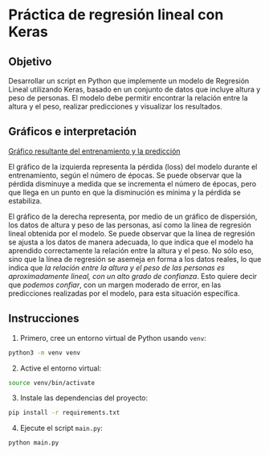 # Práctica de regresión lineal con Keras

## Objetivo

Desarrollar un script en Python que implemente un modelo de Regresión Lineal utilizando
Keras, basado en un conjunto de datos que incluye altura y peso de personas. El modelo
debe permitir encontrar la relación entre la altura y el peso, realizar predicciones y visualizar
los resultados.

## Gráficos e interpretación

[Gráfico resultante del entrenamiento y la predicción](./img/graficos.png)

El gráfico de la izquierda representa la pérdida (loss) del modelo durante el entrenamiento, según el número de épocas. Se puede observar que la pérdida disminuye a medida que se incrementa el número de épocas, pero que llega en un punto en que la disminución es mínima y la pérdida se estabiliza.

El gráfico de la derecha representa, por medio de un gráfico de dispersión, los datos de altura y peso de las personas, así como la línea de regresión lineal obtenida por el modelo. Se puede observar que la línea de regresión se ajusta a los datos de manera adecuada, lo que indica que el modelo ha aprendido correctamente la relación entre la altura y el peso. No sólo eso, sino que la línea de regresión se asemeja en forma a los datos reales, lo que indica que _la relación entre la altura y el peso de las personas es aproximadamente lineal, con un alto grado de confianza_. Esto quiere decir que _podemos confiar_, con un margen moderado de error, en las predicciones realizadas por el modelo, para esta situación específica.

## Instrucciones

1. Primero, cree un entorno virtual de Python usando `venv`:

```bash
python3 -m venv venv
```

2. Active el entorno virtual:

```bash
source venv/bin/activate
```

3. Instale las dependencias del proyecto:

```bash
pip install -r requirements.txt
```

4. Ejecute el script `main.py`:

```bash
python main.py
```
